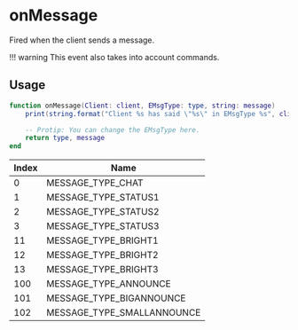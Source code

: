 # onMessage

Fired when the client sends a message.

!!! warning
    This event also takes into account commands.

## Usage

```lua
function onMessage(Client: client, EMsgType: type, string: message)
    print(string.format("Client %s has said \"%s\" in EMsgType %s", client:getname(), message, msgType))

    -- Protip: You can change the EMsgType here.
    return type, message
end
```

| Index | Name                          |
|-------|-------------------------------|
| 0     | MESSAGE_TYPE_CHAT             |
| 1     | MESSAGE_TYPE_STATUS1          |
| 2     | MESSAGE_TYPE_STATUS2          |
| 3     | MESSAGE_TYPE_STATUS3          |
| 11    | MESSAGE_TYPE_BRIGHT1          |
| 12    | MESSAGE_TYPE_BRIGHT2          |
| 13    | MESSAGE_TYPE_BRIGHT3          |
| 100   | MESSAGE_TYPE_ANNOUNCE         |
| 101   | MESSAGE_TYPE_BIGANNOUNCE      |
| 102   | MESSAGE_TYPE_SMALLANNOUNCE    |